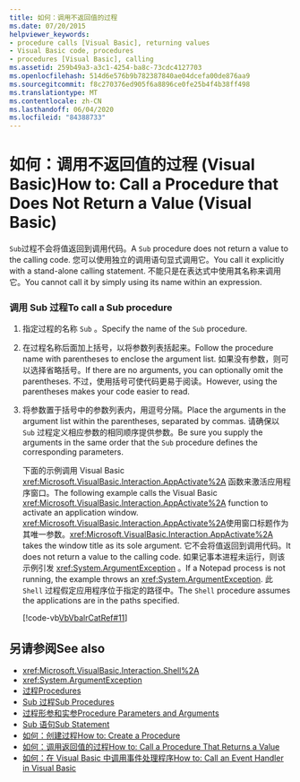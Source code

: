 ```yaml
---
title: 如何：调用不返回值的过程
ms.date: 07/20/2015
helpviewer_keywords:
- procedure calls [Visual Basic], returning values
- Visual Basic code, procedures
- procedures [Visual Basic], calling
ms.assetid: 259b49a3-a3c1-4254-ba8c-73cdc4127703
ms.openlocfilehash: 514d6e576b9b782387840ae04dcefa00de876aa9
ms.sourcegitcommit: f8c270376ed905f6a8896ce0fe25b4f4b38ff498
ms.translationtype: MT
ms.contentlocale: zh-CN
ms.lasthandoff: 06/04/2020
ms.locfileid: "84388733"
---
```

# <a name="how-to-call-a-procedure-that-does-not-return-a-value-visual-basic"></a><span data-ttu-id="4271c-102">如何：调用不返回值的过程 (Visual Basic)</span><span class="sxs-lookup"><span data-stu-id="4271c-102">How to: Call a Procedure that Does Not Return a Value (Visual Basic)</span></span>
<span data-ttu-id="4271c-103">`Sub`过程不会将值返回到调用代码。</span><span class="sxs-lookup"><span data-stu-id="4271c-103">A `Sub` procedure does not return a value to the calling code.</span></span> <span data-ttu-id="4271c-104">您可以使用独立的调用语句显式调用它。</span><span class="sxs-lookup"><span data-stu-id="4271c-104">You call it explicitly with a stand-alone calling statement.</span></span> <span data-ttu-id="4271c-105">不能只是在表达式中使用其名称来调用它。</span><span class="sxs-lookup"><span data-stu-id="4271c-105">You cannot call it by simply using its name within an expression.</span></span>  
  
### <a name="to-call-a-sub-procedure"></a><span data-ttu-id="4271c-106">调用 Sub 过程</span><span class="sxs-lookup"><span data-stu-id="4271c-106">To call a Sub procedure</span></span>  
  
1. <span data-ttu-id="4271c-107">指定过程的名称 `Sub` 。</span><span class="sxs-lookup"><span data-stu-id="4271c-107">Specify the name of the `Sub` procedure.</span></span>  
  
2. <span data-ttu-id="4271c-108">在过程名称后面加上括号，以将参数列表括起来。</span><span class="sxs-lookup"><span data-stu-id="4271c-108">Follow the procedure name with parentheses to enclose the argument list.</span></span> <span data-ttu-id="4271c-109">如果没有参数，则可以选择省略括号。</span><span class="sxs-lookup"><span data-stu-id="4271c-109">If there are no arguments, you can optionally omit the parentheses.</span></span> <span data-ttu-id="4271c-110">不过，使用括号可使代码更易于阅读。</span><span class="sxs-lookup"><span data-stu-id="4271c-110">However, using the parentheses makes your code easier to read.</span></span>  
  
3. <span data-ttu-id="4271c-111">将参数置于括号中的参数列表内，用逗号分隔。</span><span class="sxs-lookup"><span data-stu-id="4271c-111">Place the arguments in the argument list within the parentheses, separated by commas.</span></span> <span data-ttu-id="4271c-112">请确保以 `Sub` 过程定义相应参数的相同顺序提供参数。</span><span class="sxs-lookup"><span data-stu-id="4271c-112">Be sure you supply the arguments in the same order that the `Sub` procedure defines the corresponding parameters.</span></span>  
  
     <span data-ttu-id="4271c-113">下面的示例调用 Visual Basic <xref:Microsoft.VisualBasic.Interaction.AppActivate%2A> 函数来激活应用程序窗口。</span><span class="sxs-lookup"><span data-stu-id="4271c-113">The following example calls the Visual Basic <xref:Microsoft.VisualBasic.Interaction.AppActivate%2A> function to activate an application window.</span></span> <span data-ttu-id="4271c-114"><xref:Microsoft.VisualBasic.Interaction.AppActivate%2A>使用窗口标题作为其唯一参数。</span><span class="sxs-lookup"><span data-stu-id="4271c-114"><xref:Microsoft.VisualBasic.Interaction.AppActivate%2A> takes the window title as its sole argument.</span></span> <span data-ttu-id="4271c-115">它不会将值返回到调用代码。</span><span class="sxs-lookup"><span data-stu-id="4271c-115">It does not return a value to the calling code.</span></span> <span data-ttu-id="4271c-116">如果记事本进程未运行，则该示例引发 <xref:System.ArgumentException> 。</span><span class="sxs-lookup"><span data-stu-id="4271c-116">If a Notepad process is not running, the example throws an <xref:System.ArgumentException>.</span></span> <span data-ttu-id="4271c-117">此 `Shell` 过程假定应用程序位于指定的路径中。</span><span class="sxs-lookup"><span data-stu-id="4271c-117">The `Shell` procedure assumes the applications are in the paths specified.</span></span>  
  
     [!code-vb[VbVbalrCatRef#11](~/samples/snippets/visualbasic/VS_Snippets_VBCSharp/VbVbalrCatRef/VB/Class1.vb#11)]  
  
## <a name="see-also"></a><span data-ttu-id="4271c-118">另请参阅</span><span class="sxs-lookup"><span data-stu-id="4271c-118">See also</span></span>

- <xref:Microsoft.VisualBasic.Interaction.Shell%2A>
- <xref:System.ArgumentException>
- [<span data-ttu-id="4271c-119">过程</span><span class="sxs-lookup"><span data-stu-id="4271c-119">Procedures</span></span>](./index.md)
- [<span data-ttu-id="4271c-120">Sub 过程</span><span class="sxs-lookup"><span data-stu-id="4271c-120">Sub Procedures</span></span>](./sub-procedures.md)
- [<span data-ttu-id="4271c-121">过程形参和实参</span><span class="sxs-lookup"><span data-stu-id="4271c-121">Procedure Parameters and Arguments</span></span>](./procedure-parameters-and-arguments.md)
- [<span data-ttu-id="4271c-122">Sub 语句</span><span class="sxs-lookup"><span data-stu-id="4271c-122">Sub Statement</span></span>](../../../language-reference/statements/sub-statement.md)
- [<span data-ttu-id="4271c-123">如何：创建过程</span><span class="sxs-lookup"><span data-stu-id="4271c-123">How to: Create a Procedure</span></span>](./how-to-create-a-procedure.md)
- [<span data-ttu-id="4271c-124">如何：调用返回值的过程</span><span class="sxs-lookup"><span data-stu-id="4271c-124">How to: Call a Procedure That Returns a Value</span></span>](./how-to-call-a-procedure-that-returns-a-value.md)
- [<span data-ttu-id="4271c-125">如何：在 Visual Basic 中调用事件处理程序</span><span class="sxs-lookup"><span data-stu-id="4271c-125">How to: Call an Event Handler in Visual Basic</span></span>](./how-to-call-an-event-handler.md)
